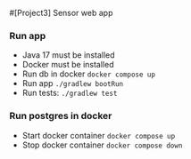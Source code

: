 #[Project3] Sensor web app 

### Run app
- Java 17 must be installed
- Docker must be installed
- Run db in docker ```docker compose up```
- Run app ```./gradlew bootRun```
- Run tests: ```./gradlew test```

### Run postgres in docker
- Start docker container ```docker compose up```
- Stop docker container ```docker compose down```